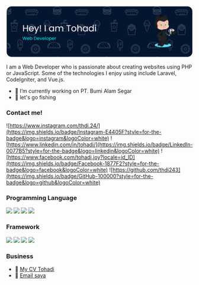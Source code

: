 ![Tohadi](<img/github-header-banner%20(1).png>)

<!--
**thdi243/thdi243** is a ✨ _special_ ✨ repository because its `README.md` (this file) appears on your GitHub profile.

Here are some ideas to get you started:

- 🔭 I’m currently working on ...
- 🌱 I’m currently learning ...
- 👯 I’m looking to collaborate on ...
- 🤔 I’m looking for help with ...
- 💬 Ask me about ...
- 📫 How to reach me: ...
- 😄 Pronouns: ...
- ⚡ Fun fact: ...
-->

I am a Web Developer who is passionate about creating websites using PHP or JavaScript. Some of the technologies I enjoy using include Laravel, CodeIgniter, and Vue.js.

- 🔭 I’m currently working on PT. Bumi Alam Segar
- 🎣 let's go fishing
  <br>

### Contact me!

![https://www.instagram.com/thdi.24/](https://img.shields.io/badge/Instagram-E4405F?style=for-the-badge&logo=instagram&logoColor=white) ![https://www.linkedin.com/in/tohadi/](https://img.shields.io/badge/LinkedIn-0077B5?style=for-the-badge&logo=linkedin&logoColor=white) ![https://www.facebook.com/tohadi.joy?locale=id_ID](https://img.shields.io/badge/Facebook-1877F2?style=for-the-badge&logo=facebook&logoColor=white) ![https://github.com/thdi243](https://img.shields.io/badge/GitHub-100000?style=for-the-badge&logo=github&logoColor=white)

### Programming Language

<img src="https://img.shields.io/badge/HTML5-E34F26?style=for-the-badge&logo=html5&logoColor=white" /> <img src="https://img.shields.io/badge/CSS3-1572B6?style=for-the-badge&logo=css3&logoColor=white" /> <img src="https://img.shields.io/badge/JavaScript-323330?style=for-the-badge&logo=javascript&logoColor=F7DF1E" /> <img src="https://img.shields.io/badge/PHP-777BB4?style=for-the-badge&logo=php&logoColor=white" />

### Framework

<img src="https://img.shields.io/badge/Codeigniter-EF4223?style=for-the-badge&logo=codeigniter&logoColor=white" /> <img src="https://img.shields.io/badge/Laravel-FF2D20?style=for-the-badge&logo=laravel&logoColor=white" /> <img src="https://img.shields.io/badge/Bootstrap-563D7C?style=for-the-badge&logo=bootstrap&logoColor=white" /> <img src="https://img.shields.io/badge/Tailwind_CSS-38B2AC?style=for-the-badge&logo=tailwind-css&logoColor=white" />

### Business

- 📑 [My CV Tohadi](https://raw.githubusercontent.com/thdi243/thdi243/main/file/CV_TOHADI.pdf)
- 📧 [Email saya](https://mail.google.com/mail/?view=cm&fs=1&to=tohadi.342@gmail.com)

